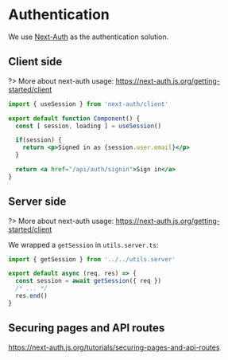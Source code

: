 # Authentication

We use [Next-Auth](https://next-auth.js.org) as the authentication solution.

## Client side

?> More about next-auth usage: https://next-auth.js.org/getting-started/client

```jsx
import { useSession } from 'next-auth/client'

export default function Component() {
  const [ session, loading ] = useSession()

  if(session) {
    return <p>Signed in as {session.user.email}</p>
  }

  return <a href="/api/auth/signin">Sign in</a>
}
```

## Server side

?> More about next-auth usage: https://next-auth.js.org/getting-started/client

We wrapped a `getSession` in `utils.server.ts`:

```js
import { getSession } from '../../utils.server'

export default async (req, res) => {
  const session = await getSession({ req })
  /* ... */
  res.end()
}
```

## Securing pages and API routes

https://next-auth.js.org/tutorials/securing-pages-and-api-routes